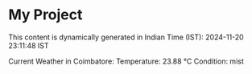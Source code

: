 # My Project

This content is dynamically generated in Indian Time (IST): 2024-11-20 23:11:48 IST


Current Weather in Coimbatore:
Temperature: 23.88 °C
Condition: mist
